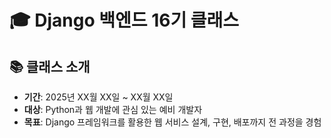 # 🎓 Django 백엔드 16기 클래스

## 📚 클래스 소개

- **기간**: 2025년 XX월 XX일 ~ XX월 XX일  
- **대상**: Python과 웹 개발에 관심 있는 예비 개발자  
- **목표**: Django 프레임워크를 활용한 웹 서비스 설계, 구현, 배포까지 전 과정을 경험
